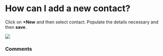 # How can I add a new contact?

<p class="no-margin">Click on <b>+New</b> and then select contact. Populate the details necessary and then <b>save</b>.</p>
<p class="no-margin"></p>
<div class="intercom-container"><img src="https://teams-pro.intercom-attachments-1.com/i/o/664842088/c6bbc4e75a79cc306c4ef8c2/how_can_i_add_a_new_contact.png"></div>

### Comments

<Comments />